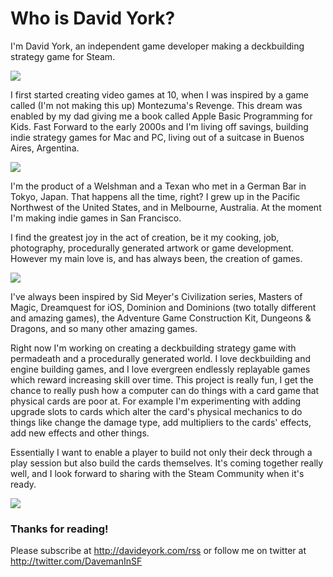 # Who is David York?
I'm David York, an independent game developer making a deckbuilding strategy game for Steam.

<img src='/content/images/dave1.jpg' style='max-width: 600px;'/>

I first started creating video games at 10, when I was inspired by a game called (I'm not making this up) Montezuma's Revenge. This dream was enabled by my dad giving me a book called Apple Basic Programming for Kids. Fast Forward to the early 2000s and I'm living off savings, building indie strategy games for Mac and PC, living out of a suitcase in Buenos Aires, Argentina.

<img src='/content/images/dave2.jpg' style='max-width: 800px'/>

I'm the product of a Welshman and a Texan who met in a German Bar in Tokyo, Japan. That happens all the time, right? I grew up in the Pacific Northwest of the United States, and in Melbourne, Australia. At the moment I'm making indie games in San Francisco.

I find the greatest joy in the act of creation, be it my cooking, job, photography, procedurally generated artwork or game development. However my main love is, and has always been, the creation of games.

<img src='/content/images/dave3.jpg' style='max-width: 800px'/>

I've always been inspired by Sid Meyer's Civilization series, Masters of Magic, Dreamquest for iOS, Dominion and Dominions (two totally different and amazing games), the Adventure Game Construction Kit, Dungeons & Dragons, and so many other amazing games.

Right now I'm working on creating a deckbuilding strategy game with permadeath and a procedurally generated world. I love deckbuilding and engine building games, and I love evergreen endlessly replayable games which reward increasing skill over time. This project is really fun, I get the chance to really push how a computer can do things with a card game that physical cards are poor at. For example I'm experimenting with adding upgrade slots to cards which alter the card's physical mechanics to do things like change the damage type, add multipliers to the cards' effects, add new effects and other things.

Essentially I want to enable a player to build not only their deck through a play session but also build the cards themselves. It's coming together really well, and I look forward to sharing with the Steam Community when it's ready.

<img src='/content/images/dave4.jpg' style='max-width: 800px'/>

### Thanks for reading!
Please subscribe at http://davideyork.com/rss or follow me on twitter at http://twitter.com/DavemanInSF